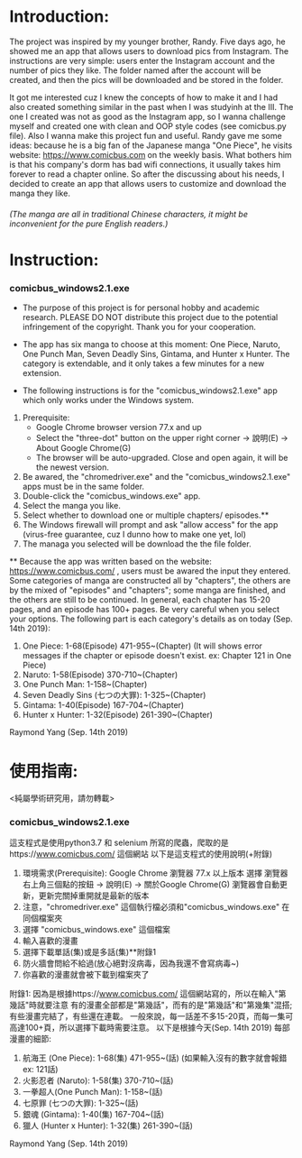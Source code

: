 # Introduction:

The project was inspired by my younger brother, Randy. Five days ago, he showed me an app that allows users to download pics 
from Instagram. The instructions are very simple: users enter the Instagram account and the number of pics they like.
The folder named after the account will be created, and then the pics will be downloaded and be stored in the folder. 

It got me interested cuz I knew the concepts of how to make it and I had also created something similar in the past when 
I was studyinh at the III. The one I created was not as good as the Instagram app, so I wanna challenge myself and 
created one with clean and OOP style codes (see comicbus.py file). Also I wanna make this project fun and useful. Randy 
gave me some ideas: because he is a big fan of the Japanese manga "One Piece", he visits website: 
https://www.comicbus.com on the weekly basis. What bothers him is that 
his company's dorm has bad wifi connections, it usually takes him forever to read a chapter online. So after the 
discussing about his needs, I decided to create an app that allows users to customize and download the manga they like. 
###### (The manga are all in traditional Chinese characters, it might be inconvenient for the pure English readers.)
# Instruction:
### comicbus_windows2.1.exe 

 * The purpose of this project is for personal hobby and academic research. PLEASE DO NOT distribute this project due to
  the potential infringement of the copyright. Thank you for your cooperation.
  
 * The app has six manga to choose at this moment: One Piece, Naruto, One Punch Man, Seven Deadly Sins, Gintama, and 
 Hunter x Hunter. The category is extendable, and it only takes a few minutes for a new extension.
 
 * The following instructions is for the "comicbus_windows2.1.exe" app which only works under the Windows system.

1. Prerequisite:
    * Google Chrome browser version 77.x and up
    * Select the "three-dot" button on the upper right corner -> 說明(E) -> About Google Chrome(G)
    * The browser will be auto-upgraded. Close and open again, it will be the newest version.
2. Be awared, the "chromedriver.exe" and the "comicbus_windows2.1.exe" apps must be in the same folder.
3. Double-click the "comicbus_windows.exe" app.
4. Select the manga you like.
5. Select whether to download one or multiple chapters/ episodes.**
6. The Windows firewall will prompt and ask "allow access" for the app (virus-free guarantee, cuz I dunno how to make
 one yet, lol)
7. The managa you selected will be download the the file folder.

** Because the app was written based on the website: https://www.comicbus.com/ , users must be awared the input they
entered. Some categories of manga are constructed all by "chapters", the others are by the mixed of "episodes" and 
"chapters"; some manga are finished, and the others are still to be continued. In general, each chapter has 15-20 pages,
and an episode has 100+ pages. Be very careful when you select your options. The following part is each category's 
details as on today (Sep. 14th 2019):

1. One Piece: 1-68(Episode) 471-955~(Chapter) (It will shows error messages if the chapter or episode doesn't exist.
 ex: Chapter 121 in One Piece)
2. Naruto: 1-58(Episode) 370-710~(Chapter)
3. One Punch Man: 1-158~(Chapter)
4. Seven Deadly Sins (七つの大罪): 1-325~(Chapter)
5. Gintama: 1-40(Episode) 167-704~(Chapter)
6. Hunter x Hunter: 1-32(Episode) 261-390~(Chapter)

Raymond Yang (Sep. 14th 2019)

# 使用指南:
<純屬學術研究用，請勿轉載>

### comicbus_windows2.1.exe

這支程式是使用python3.7 和 selenium 所寫的爬蟲，爬取的是https://www.comicbus.com/ 這個網站
以下是這支程式的使用說明(+附錄)

1. 環境需求(Prerequisite):
    Google Chrome 瀏覽器 77.x 以上版本
    選擇 瀏覽器右上角三個點的按鈕 -> 說明(E) -> 關於Google Chrome(G)
    瀏覽器會自動更新，更新完關掉重開就是最新的版本
2. 注意，"chromedriver.exe" 這個執行檔必須和"comicbus_windows.exe" 在同個檔案夾
3. 選擇 "comicbus_windows.exe" 這個檔案
4. 輸入喜歡的漫畫
5. 選擇下載單話(集)或是多話(集)**附錄1 
6. 防火牆會問給不給過(放心絕對沒病毒，因為我還不會寫病毒~)
7. 你喜歡的漫畫就會被下載到檔案夾了

附錄1:
	因為是根據https://www.comicbus.com/ 這個網站寫的，所以在輸入"第幾話"時就要注意
有的漫畫全部都是"第幾話"，而有的是"第幾話"和"第幾集"混搭; 有些漫畫完結了，有些還在連載。
一般來說，每一話差不多15-20頁，而每一集可高達100+頁，所以選擇下載時需要注意。
以下是根據今天(Sep. 14th 2019) 每部漫畫的細節:
1. 航海王 (One Piece): 1-68(集) 471-955~(話) (如果輸入沒有的數字就會報錯 ex: 121話)
2. 火影忍者 (Naruto): 1-58(集) 370-710~(話)
3. 一拳超人(One Punch Man): 1-158~(話)
4. 七原罪 (七つの大罪): 1-325~(話)
5. 銀魂 (Gintama): 1-40(集) 167-704~(話)
6. 獵人 (Hunter x Hunter): 1-32(集) 261-390~(話)

Raymond Yang (Sep. 14th 2019) 
